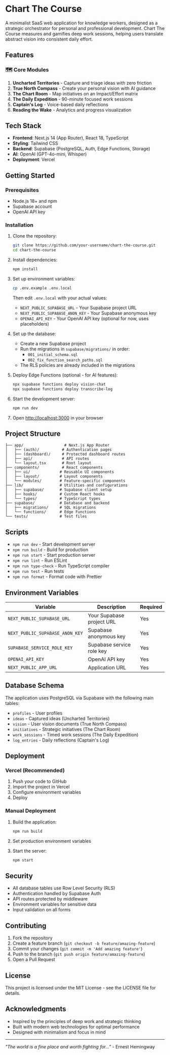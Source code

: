 # Chart The Course

A minimalist SaaS web application for knowledge workers, designed as a strategic orchestrator for personal and professional development. Chart The Course measures and gamifies deep work sessions, helping users translate abstract vision into consistent daily effort.

## Features

### 🗺️ Core Modules

1. **Uncharted Territories** - Capture and triage ideas with zero friction
2. **True North Compass** - Create your personal vision with AI guidance
3. **The Chart Room** - Map initiatives on an Impact/Effort matrix
4. **The Daily Expedition** - 90-minute focused work sessions
5. **Captain's Log** - Voice-based daily reflections
6. **Reading the Wake** - Analytics and progress visualization

## Tech Stack

- **Frontend**: Next.js 14 (App Router), React 18, TypeScript
- **Styling**: Tailwind CSS
- **Backend**: Supabase (PostgreSQL, Auth, Edge Functions, Storage)
- **AI**: OpenAI (GPT-4o-mini, Whisper)
- **Deployment**: Vercel

## Getting Started

### Prerequisites

- Node.js 18+ and npm
- Supabase account
- OpenAI API key

### Installation

1. Clone the repository:
   ```bash
   git clone https://github.com/your-username/chart-the-course.git
   cd chart-the-course
   ```

2. Install dependencies:
   ```bash
   npm install
   ```

3. Set up environment variables:
   ```bash
   cp .env.example .env.local
   ```
   Then edit `.env.local` with your actual values:
   - `NEXT_PUBLIC_SUPABASE_URL` - Your Supabase project URL
   - `NEXT_PUBLIC_SUPABASE_ANON_KEY` - Your Supabase anonymous key
   - `OPENAI_API_KEY` - Your OpenAI API key (optional for now, uses placeholders)

4. Set up the database:
   - Create a new Supabase project
   - Run the migrations in `supabase/migrations/` in order:
     - `001_initial_schema.sql`
     - `002_fix_function_search_paths.sql`
   - The RLS policies are already included in the migrations

5. Deploy Edge Functions (optional - for AI features):
   ```bash
   npx supabase functions deploy vision-chat
   npx supabase functions deploy transcribe-log
   ```

6. Start the development server:
   ```bash
   npm run dev
   ```

7. Open [http://localhost:3000](http://localhost:3000) in your browser

## Project Structure

```
├── app/                  # Next.js App Router
│   ├── (auth)/          # Authentication pages
│   ├── (dashboard)/     # Protected dashboard routes
│   ├── api/             # API routes
│   └── layout.tsx       # Root layout
├── components/          # React components
│   ├── ui/             # Reusable UI components
│   ├── layout/         # Layout components
│   └── modules/        # Feature-specific components
├── lib/                # Utilities and configurations
│   ├── supabase/       # Supabase client setup
│   ├── hooks/          # Custom React hooks
│   └── types/          # TypeScript types
├── supabase/           # Database and backend
│   ├── migrations/     # SQL migrations
│   └── functions/      # Edge Functions
└── tests/              # Test files
```

## Scripts

- `npm run dev` - Start development server
- `npm run build` - Build for production
- `npm run start` - Start production server
- `npm run lint` - Run ESLint
- `npm run type-check` - Run TypeScript compiler
- `npm run test` - Run tests
- `npm run format` - Format code with Prettier

## Environment Variables

| Variable | Description | Required |
|----------|-------------|----------|
| `NEXT_PUBLIC_SUPABASE_URL` | Your Supabase project URL | Yes |
| `NEXT_PUBLIC_SUPABASE_ANON_KEY` | Supabase anonymous key | Yes |
| `SUPABASE_SERVICE_ROLE_KEY` | Supabase service role key | Yes |
| `OPENAI_API_KEY` | OpenAI API key | Yes |
| `NEXT_PUBLIC_APP_URL` | Application URL | Yes |

## Database Schema

The application uses PostgreSQL via Supabase with the following main tables:

- `profiles` - User profiles
- `ideas` - Captured ideas (Uncharted Territories)
- `vision` - User vision documents (True North Compass)
- `initiatives` - Strategic initiatives (The Chart Room)
- `work_sessions` - Timed work sessions (The Daily Expedition)
- `log_entries` - Daily reflections (Captain's Log)

## Deployment

### Vercel (Recommended)

1. Push your code to GitHub
2. Import the project in Vercel
3. Configure environment variables
4. Deploy

### Manual Deployment

1. Build the application:
   ```bash
   npm run build
   ```

2. Set production environment variables
3. Start the server:
   ```bash
   npm start
   ```

## Security

- All database tables use Row Level Security (RLS)
- Authentication handled by Supabase Auth
- API routes protected by middleware
- Environment variables for sensitive data
- Input validation on all forms

## Contributing

1. Fork the repository
2. Create a feature branch (`git checkout -b feature/amazing-feature`)
3. Commit your changes (`git commit -m 'Add amazing feature'`)
4. Push to the branch (`git push origin feature/amazing-feature`)
5. Open a Pull Request

## License

This project is licensed under the MIT License - see the LICENSE file for details.

## Acknowledgments

- Inspired by the principles of deep work and strategic thinking
- Built with modern web technologies for optimal performance
- Designed with minimalism and focus in mind

---

*"The world is a fine place and worth fighting for..."* - Ernest Hemingway